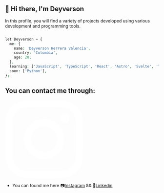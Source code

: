 ##  🚀 Hi there, I'm Deyverson 

In this profile, you will find a variety of projects developed using various development and programming tools.

```php

let Deyverson = {
  me: {
    name: 'Deyverson Herrera Valencia',
    country: 'Colombia',
    age: 20,
  },
  learning: ['JavaScript', 'TypeScript', 'React', 'Astro', 'Svelte', 'Tailwind', 'MySQL', 'Php', 'Node'],
  soon: ['Python'],
};

```
## You can contact me through:
<a href='https://www.instagram.com/its_deyverson/'><svg xmlns="http://www.w3.org/2000/svg" width="256" height="256" preserveAspectRatio="xMidYMid" viewBox="0 0 256 256"><path fill="#fff" d="M128 23.064c34.177 0 38.225.13 51.722.745 12.48.57 19.258 2.655 23.769 4.408 5.974 2.322 10.238 5.096 14.717 9.575 4.48 4.479 7.253 8.743 9.575 14.717 1.753 4.511 3.838 11.289 4.408 23.768.615 13.498.745 17.546.745 51.723 0 34.178-.13 38.226-.745 51.723-.57 12.48-2.655 19.257-4.408 23.768-2.322 5.974-5.096 10.239-9.575 14.718-4.479 4.479-8.743 7.253-14.717 9.574-4.511 1.753-11.289 3.839-23.769 4.408-13.495.616-17.543.746-51.722.746-34.18 0-38.228-.13-51.723-.746-12.48-.57-19.257-2.655-23.768-4.408-5.974-2.321-10.239-5.095-14.718-9.574-4.479-4.48-7.253-8.744-9.574-14.718-1.753-4.51-3.839-11.288-4.408-23.768-.616-13.497-.746-17.545-.746-51.723 0-34.177.13-38.225.746-51.722.57-12.48 2.655-19.258 4.408-23.769 2.321-5.974 5.095-10.238 9.574-14.717 4.48-4.48 8.744-7.253 14.718-9.575 4.51-1.753 11.288-3.838 23.768-4.408 13.497-.615 17.545-.745 51.723-.745M128 0C93.237 0 88.878.147 75.226.77c-13.625.622-22.93 2.786-31.071 5.95-8.418 3.271-15.556 7.648-22.672 14.764C14.367 28.6 9.991 35.738 6.72 44.155 3.555 52.297 1.392 61.602.77 75.226.147 88.878 0 93.237 0 128c0 34.763.147 39.122.77 52.774.622 13.625 2.785 22.93 5.95 31.071 3.27 8.417 7.647 15.556 14.763 22.672 7.116 7.116 14.254 11.492 22.672 14.763 8.142 3.165 17.446 5.328 31.07 5.95 13.653.623 18.012.77 52.775.77s39.122-.147 52.774-.77c13.624-.622 22.929-2.785 31.07-5.95 8.418-3.27 15.556-7.647 22.672-14.763 7.116-7.116 11.493-14.254 14.764-22.672 3.164-8.142 5.328-17.446 5.95-31.07.623-13.653.77-18.012.77-52.775s-.147-39.122-.77-52.774c-.622-13.624-2.786-22.929-5.95-31.07-3.271-8.418-7.648-15.556-14.764-22.672C227.4 14.368 220.262 9.99 211.845 6.72c-8.142-3.164-17.447-5.328-31.071-5.95C167.122.147 162.763 0 128 0Zm0 62.27C91.698 62.27 62.27 91.7 62.27 128c0 36.302 29.428 65.73 65.73 65.73 36.301 0 65.73-29.428 65.73-65.73 0-36.301-29.429-65.73-65.73-65.73Zm0 108.397c-23.564 0-42.667-19.103-42.667-42.667S104.436 85.333 128 85.333s42.667 19.103 42.667 42.667-19.103 42.667-42.667 42.667Zm83.686-110.994c0 8.484-6.876 15.36-15.36 15.36-8.483 0-15.36-6.876-15.36-15.36 0-8.483 6.877-15.36 15.36-15.36 8.484 0 15.36 6.877 15.36 15.36Z"/>Instagram</svg></a>

-  You can found me here 📷[Instagram](https://www.instagram.com/its_deyverson/) && 💬[Linkedin](www.linkedin.com/in/deyverson)
